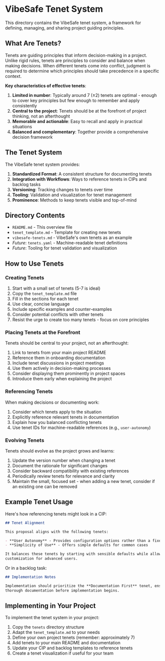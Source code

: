 # VibeSafe Tenet System

This directory contains the VibeSafe tenet system, a framework for defining, managing, and sharing project guiding principles.

## What Are Tenets?

Tenets are guiding principles that inform decision-making in a project. Unlike rigid rules, tenets are principles to consider and balance when making decisions. When different tenets come into conflict, judgment is required to determine which principles should take precedence in a specific context.

**Key characteristics of effective tenets**:

1. **Limited in number**: Typically around 7 (±2) tenets are optimal - enough to cover key principles but few enough to remember and apply consistently
2. **Central to the project**: Tenets should be at the forefront of project thinking, not an afterthought
3. **Memorable and actionable**: Easy to recall and apply in practical situations
4. **Balanced and complementary**: Together provide a comprehensive decision framework

## The Tenet System

The VibeSafe tenet system provides:

1. **Standardized Format**: A consistent structure for documenting tenets
2. **Integration with Workflows**: Ways to reference tenets in CIPs and backlog tasks
3. **Versioning**: Tracking changes to tenets over time
4. **Tooling**: Validation and visualization for tenet management
5. **Prominence**: Methods to keep tenets visible and top-of-mind

## Directory Contents

- `README.md` - This overview file
- `tenet_template.md` - Template for creating new tenets
- `vibesafe-tenets.md` - VibeSafe's own tenets as an example
- *Future*: `tenets.yaml` - Machine-readable tenet definitions
- *Future*: Tooling for tenet validation and visualization

## How to Use Tenets

### Creating Tenets

1. Start with a small set of tenets (5-7 is ideal)
2. Copy the `tenet_template.md` file
3. Fill in the sections for each tenet
4. Use clear, concise language
5. Include specific examples and counter-examples
6. Consider potential conflicts with other tenets
7. Resist the urge to create too many tenets - focus on core principles

### Placing Tenets at the Forefront

Tenets should be central to your project, not an afterthought:

1. Link to tenets from your main project README
2. Reference them in onboarding documentation
3. Include tenet discussions in project meetings
4. Use them actively in decision-making processes 
5. Consider displaying them prominently in project spaces
6. Introduce them early when explaining the project

### Referencing Tenets

When making decisions or documenting work:

1. Consider which tenets apply to the situation
2. Explicitly reference relevant tenets in documentation
3. Explain how you balanced conflicting tenets
4. Use tenet IDs for machine-readable references (e.g., `user-autonomy`)

### Evolving Tenets

Tenets should evolve as the project grows and learns:

1. Update the version number when changing a tenet
2. Document the rationale for significant changes
3. Consider backward compatibility with existing references
4. Periodically review tenets for relevance and clarity
5. Maintain the small, focused set - when adding a new tenet, consider if an existing one can be removed

## Example Tenet Usage

Here's how referencing tenets might look in a CIP:

```markdown
## Tenet Alignment

This proposal aligns with the following tenets:

- **User Autonomy** - Provides configuration options rather than a fixed approach
- **Simplicity of Use** - Offers simple defaults for common cases

It balances these tenets by starting with sensible defaults while allowing 
customization for advanced users.
```

Or in a backlog task:

```markdown
## Implementation Notes

Implementation should prioritize the **Documentation First** tenet, ensuring 
thorough documentation before implementation begins.
```

## Implementing in Your Project

To implement the tenet system in your project:

1. Copy the `tenets` directory structure
2. Adapt the `tenet_template.md` to your needs
3. Define your own project tenets (remember: approximately 7)
4. Add tenets to your main README and documentation
5. Update your CIP and backlog templates to reference tenets
6. Create a tenet visualization if useful for your team 